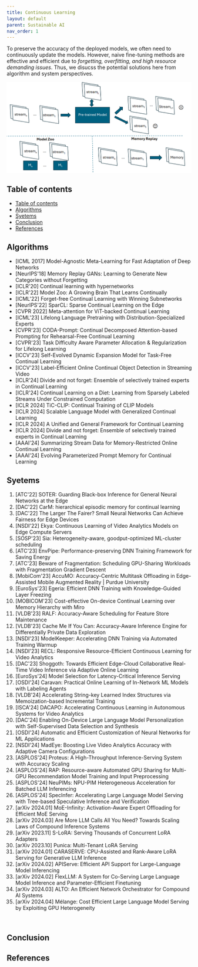 ```yaml
---
title: Continuous Learning
layout: default
parent: Sustainable AI
nav_order: 1
---
```


To preserve the accuracy of the deployed models, we often need to continuously update the models. However, naive fine-tuning methods are effective and efficient due to _forgetting, overfitting, and high resource demanding issues_. Thus, we disucss the potential solutions here from algorithm and system perspectives.

![alt text](image.png)

## Table of contents
- [Table of contents](#table-of-contents)
- [Algorithms](#algorithms)
- [Syetems](#syetems)
- [Conclusion](#conclusion)
- [References](#references)

## Algorithms
- [ICML 2017] Model-Agnostic Meta-Learning for Fast Adaptation of Deep Networks​
- [NeurIPS'18]  Memory Replay GANs: Learning to Generate New Categories without Forgetting​
- [ICLR'20] Continual learning with hypernetworks​
- [ICLR'22] Model Zoo: A Growing Brain That Learns Continually​
- [ICML'22] Forget-free Continual Learning with Winning Subnetworks​
- [NeurIPS'22] SparCL: Sparse Continual Learning on the Edge​
- [CVPR 2022] Meta-attention for ViT-backed Continual Learning​
- [ICML'23] Lifelong Language Pretraining with Distribution-Specialized Experts​
- [CVPR'23] CODA-Prompt: Continual Decomposed Attention-based Prompting for Rehearsal-Free Continual Learning​
- [CVPR'23] Task Difficulty Aware Parameter Allocation & Regularization for Lifelong Learning​
- [ICCV'23] Self-Evolved Dynamic Expansion Model for Task-Free Continual Learning​
- [ICCV'23] Label-Efficient Online Continual Object Detection in Streaming Video​
- [ICLR'24] Divide and not forget: Ensemble of selectively trained experts in Continual Learning​
- [ICLR'24] Continual Learning on a Diet: Learning from Sparsely Labeled Streams Under Constrained Computation ​
- [ICLR 2024] TiC-CLIP: Continual Training of CLIP Models ​
- [ICLR 2024] Scalable Language Model with Generalized Continual Learning ​
- [ICLR 2024] A Unified and General Framework for Continual Learning​
- [ICLR 2024] Divide and not forget: Ensemble of selectively trained experts in Continual Learning​
- [AAAI'24] Summarizing Stream Data for Memory-Restricted Online Continual Learning​
- [AAAI'24] Evolving Parameterized Prompt Memory for Continual Learning​

## Syetems
1. [ATC'22] SOTER: Guarding Black-box Inference for General Neural Networks at the Edge​
2. [DAC'22] CarM: hierarchical episodic memory for continual learning​
3. [DAC'22] The Larger The Fairer? Small Neural Networks Can Achieve Fairness for Edge Devices​
4. [NSDI'22] Ekya: Continuous Learning of Video Analytics Models on Edge Compute Servers​
5. [SOSP'23] Sia: Heterogeneity-aware, goodput-optimized ML-cluster scheduling​
6. [ATC'23] EnvPipe: Performance-preserving DNN Training Framework for Saving Energy​
7. [ATC'23] Beware of Fragmentation: Scheduling GPU-Sharing Workloads with Fragmentation Gradient Descent​
8. [MobiCom'23] AccuMO: Accuracy-Centric Multitask Offloading in Edge-Assisted Mobile Augmented Reality | Purdue University​
9. [EuroSys'23] Egeria: Efficient DNN Training with Knowledge-Guided Layer Freezing​
10. [MOBICOM'23] Cost-effective On-device Continual Learning over Memory Hierarchy with Miro​
11. [VLDB'23] RALF: Accuracy-Aware Scheduling for Feature Store Maintenance​
12. [VLDB'23] Cache Me If You Can: Accuracy-Aware Inference Engine for Differentially Private Data Exploration​
13. [NSDI'23] ModelKeeper: Accelerating DNN Training via Automated Training Warmup​
14. [NSDI'23] RECL: Responsive Resource-Efficient Continuous Learning for Video Analytics​
15. [DAC'23] Shoggoth: Towards Efficient Edge-Cloud Collaborative Real-Time Video Inference via Adaptive Online Learning​
16. [EuroSys'24] Model Selection for Latency-Critical Inference Serving​
17. [OSDI'24] Caravan: Practical Online Learning of In-Network ML Models with Labeling Agents ​
18. [VLDB'24] Accelerating String-key Learned Index Structures via Memoization-based Incremental Training​
19. [ISCA'24] DACAPO: Accelerating Continuous Learning in Autonomous Systems for Video Analytics​
20. [DAC'24] Enabling On-Device Large Language Model Personalization with Self-Supervised Data Selection and Synthesis​
21. [OSDI'24] Automatic and Efficient Customization of Neural Networks for ML Applications​
22. [NSDI'24] MadEye: Boosting Live Video Analytics Accuracy with Adaptive Camera Configurations​
23. [ASPLOS'24] Proteus: A High-Throughput Inference-Serving System with Accuracy Scaling​
24. [ASPLOS'24] RAP: Resource-aware Automated GPU Sharing for Multi-GPU Recommendation Model Training and Input Preprocessing​
25. [ASPLOS'24] NeuPIMs: NPU-PIM Heterogeneous Acceleration for Batched LLM Inferencing​
26. [ASPLOS'24] SpecInfer: Accelerating Large Language Model Serving with Tree-based Speculative Inference and Verification​
27. [arXiv 2024.01] MoE-Infinity: Activation-Aware Expert Offloading for Efficient MoE Serving​
28. [arXiv 2024.03] Are More LLM Calls All You Need? Towards Scaling Laws of Compound Inference Systems
29. [arXiv 2023.11] S-LoRA: Serving Thousands of Concurrent LoRA Adapters ​
30. [arXiv 2023.10] Punica: Multi-Tenant LoRA Serving​
31. [arXiv 2024.01] CARASERVE: CPU-Assisted and Rank-Aware LoRA Serving for Generative LLM Inference​
32. [arXiv 2024.02] APIServe: Efficient API Support for Large-Language Model Inferencing​
33. [arXiv 2024.02] FlexLLM: A System for Co-Serving Large Language Model Inference and Parameter-Efficient Finetuning​
34. [arXiv 2024.03] ALTO: An Efficient Network Orchestrator for Compound AI Systems​
35. [arXiv 2024.04] Mélange: Cost Efficient Large Language Model Serving by Exploiting GPU Heterogeneity​

​
## Conclusion


## References
​